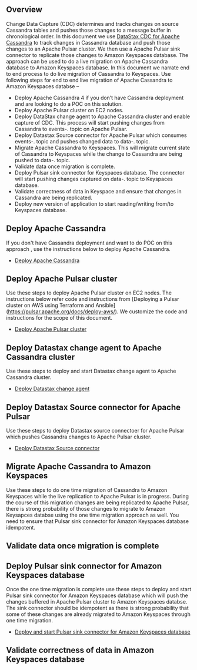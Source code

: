 ## Overview
Change Data Capture (CDC) determines and tracks changes on source Cassandra tables and pushes those changes to a message buffer in chronological order. In this document we use [DataStax CDC for Apache Cassandra](https://github.com/datastax/cdc-apache-cassandra) to track changes in Cassandra database and push those changes to an Apache Pulsar cluster. We then use a Apache Pulsar sink connector to replicate those changes to Amazon Keyspaces database. The approach can be used to do a live migration on Apache Cassandra database to Amazon Keyspaces database. 
In this document we narrate end to end process to do live migration of Cassandra to Keyspaces. Use following steps for end to end live migration of Apache Cassandra to Amazon Keyspaces databse –
* Deploy Apache Cassandra 4 if you don’t have Cassandra deployment and are looking to do a POC on this solution.
* Deploy Apache Pulsar cluster on EC2 nodes.
* Deploy DataStax change agent to Apache Cassandra cluster and enable capture of CDC. This process will start pushing changes from Cassandra to events-<keyspace-name>.<table-name> topic on Apache Pulsar.
* Deploy Datastax Source connector for Apache Pulsar which consumes events-<keyspace-name>.<table-name> topic and pushes changed data to data-<keyspace-name>.<table-name> topic.
* Migrate Apache Cassandra to Keyspaces. This will migrate current state of Cassandra to Keyspaces while the change to Cassandra are being pushed to data-<keyspace-name>.<table-name> topic.  
* Validate data once migration is complete.
* Deploy Pulsar sink connector for Keyspaces database. The connector will start pushing changes captured on data-<keyspace-name>.<table-name> topic to Keyspaces database.
* Validate correctness of data in Keyspace and ensure that changes in Cassandra are being replicated.
* Deploy new version of application to start reading/writing from/to Keyspaces database.  

## Deploy Apache Cassandra 
If you don't have Cassandra deployment and want to do POC on this approach , use the instructions below to deploy Apache Cassandra. 
* [Deploy Apache Cassandra](cassandra4-deployment.md)

## Deploy Apache Pulsar cluster
Use these steps to deploy Apache Pulsar cluster on EC2 nodes. The instructions below refer code and instructions from [Deploying a Pulsar cluster on AWS using Terraform and Ansible]
(https://pulsar.apache.org/docs/deploy-aws/). We customize the code and instructions for the scope of this document. 
* [Deploy Apache Pulsar cluster](apache-pulsar-deployment.md)

## Deploy Datastax change agent to Apache Cassandra cluster
Use these steps to deploy and start Datastax change agent to Apache Cassandra cluster. 
* [Deploy Datastax change agent](cassandra4-add-datastax-agent.md)

## Deploy Datastax Source connector for Apache Pulsar 
Use these steps to deploy Datastax source connectoer for Apache Pulsar which pushes Cassandra changes to Apache Pulsar cluster. 
* [Deploy Datastax Source connector](cassandra-source-connector-deployment.md)
## Migrate Apache Cassandra to Amazon Keyspaces
Use these steps to do one time migration of Cassandra to Amazon Keyspaces while the live replication to Apache Pulsar is in progress. During the course of this migration changes are being replicated to Apache Pulsar, there is strong probability of those changes to migrate to Amazon Keysapces databse using the one time migration approach as well. You need to ensure that Pulsar sink connector for Amazon Keyspaces database idempotent. 

## Validate data once migration is complete

## Deploy Pulsar sink connector for Amazon Keyspaces database
Once the one time migration is complete use these steps to deploy and start Pulsar sink connector for Amazon Keyspaces database which will push the changes buffered in Apache Pulsar cluster to Amazon Keyspaces databse. The sink connector should be idempotent as there is strong probability that some of these changes are already migrated to Amazon Keyspaces through one time migration. 
* [Deploy and start Pulsar sink connector for Amazon Keyspaces database](keyspace-sink-connector-deployment.md)

## Validate correctness of data in Amazon Keyspaces database
